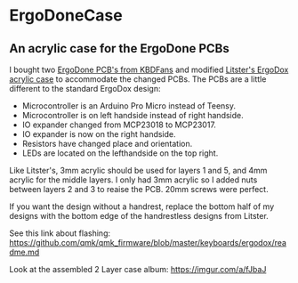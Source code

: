 # ErgoDoneCase
An acrylic case for the ErgoDone PCBs
---
I bought two [ErgoDone PCB's from KBDFans](https://kbdfans.myshopify.com/collections/pcb/products/ergodone-keyboard-pcb-1pcs-free-shipping?variant=37178300237) and modified [Litster's ErgoDox acrylic case](https://github.com/bishboria/ErgoDox) to accommodate the changed PCBs. The PCBs are a little different to the standard ErgoDox design:

* Microcontroller is an Arduino Pro Micro instead of Teensy.
* Microcontroller is on left handside instead of right handside.
* IO expander changed from MCP23018 to MCP23017.
* IO expander is now on the right handside.
* Resistors have changed place and orientation.
* LEDs are located on the lefthandside on the top right.

Like Litster's, 3mm acrylic should be used for layers 1 and 5, and 4mm acrylic for the middle layers.
I only had 3mm acrylic so I added nuts between layers 2 and 3 to reaise the PCB. 20mm screws were perfect.

If you want the design without a handrest, replace the bottom half of my designs with the bottom edge of the handrestless designs from Litster. 

See this link about flashing: https://github.com/qmk/qmk_firmware/blob/master/keyboards/ergodox/readme.md

Look at the assembled 2 Layer case album: https://imgur.com/a/fJbaJ
